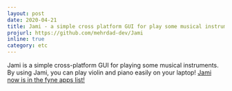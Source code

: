 ```yaml
---
layout: post
date: 2020-04-21
title: Jami - a simple cross platform GUI for play some musical instrument
projurl: https://github.com/mehrdad-dev/Jami
inline: true
category: etc
---
```


Jami is a simple cross-platform GUI for playing some musical instruments. By using Jami, you can play violin and piano easily on your laptop! 
[Jami now is in the fyne apps list!](https://apps.fyne.io/)
